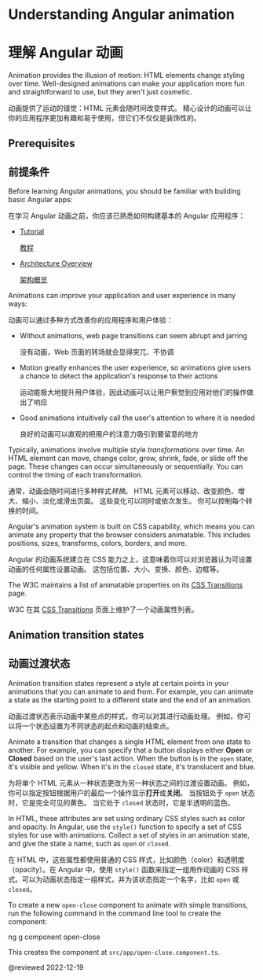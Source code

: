 # Understanding Angular animation

# 理解 Angular 动画

Animation provides the illusion of motion: HTML elements change styling over time. Well-designed animations can make your application more fun and straightforward to use, but they aren't just cosmetic.

动画提供了运动的错觉：HTML 元素会随时间改变样式。 精心设计的动画可以让你的应用程序更加有趣和易于使用，但它们不仅仅是装饰性的。

## Prerequisites

## 前提条件

Before learning Angular animations, you should be familiar with building basic Angular apps:

在学习 Angular 动画之前，你应该已熟悉如何构建基本的 Angular 应用程序：

* [Tutorial](tutorial)

  [教程](tutorial)

* [Architecture Overview](guide/architecture)

  [架构概览](guide/architecture)

Animations can improve your application and user experience in many ways:

动画可以通过多种方式改善你的应用程序和用户体验：

* Without animations, web page transitions can seem abrupt and jarring

  没有动画，Web 页面的转场就会显得突兀、不协调

* Motion greatly enhances the user experience, so animations give users a chance to detect the application's response to their actions

  运动能极大地提升用户体验，因此动画可以让用户察觉到应用对他们的操作做出了响应

* Good animations intuitively call the user's attention to where it is needed

  良好的动画可以直观的把用户的注意力吸引到要留意的地方

Typically, animations involve multiple style *transformations* over time.
An HTML element can move, change color, grow, shrink, fade, or slide off the page. These changes can occur simultaneously or sequentially. You can control the timing of each transformation.

通常，动画会随时间进行多种样式*转换*。 HTML 元素可以移动、改变颜色、增大、缩小、淡化或滑出页面。 这些变化可以同时或依次发生。 你可以控制每个转换的时间。

Angular's animation system is built on CSS capability, which means you can animate any property that the browser considers animatable. This includes positions, sizes, transforms, colors, borders, and more.

Angular 的动画系统建立在 CSS 能力之上，这意味着你可以对浏览器认为可设置动画的任何属性设置动画。 这包括位置、大小、变换、颜色、边框等。

The W3C maintains a list of animatable properties on its [CSS Transitions](https://www.w3.org/TR/css-transitions-1) page.

W3C 在其 [CSS Transitions](https://www.w3.org/TR/css-transitions-1) 页面上维护了一个动画属性列表。

## Animation transition states

## 动画过渡状态

Animation transition states represent a style at certain points in your animations that you can animate to and from. For example, you can animate a state as the starting point to a different state and the end of an animation.

动画过渡状态表示动画中某些点的样式，你可以对其进行动画处理。 例如，你可以将一个状态设置为不同状态的起点和动画的结束点。

Animate a transition that changes a single HTML element from one state to another. For example, you can specify that a button displays either **Open** or **Closed** based on the user's last action. When the button is in the `open` state, it's visible and yellow. When it's in the `closed` state, it's translucent and blue.

为将单个 HTML 元素从一种状态更改为另一种状态之间的过渡设置动画。 例如，你可以指定按钮根据用户的最后一个操作显示**打开**或**关闭**。 当按钮处于 `open` 状态时，它是完全可见的黄色。 当它处于 `closed` 状态时，它是半透明的蓝色。

In HTML, these attributes are set using ordinary CSS styles such as color and opacity. In Angular, use the `style()` function to specify a set of CSS styles for use with animations. Collect a set of styles in an animation state, and give the state a name, such as `open` or `closed`.

在 HTML 中，这些属性都使用普通的 CSS 样式，比如颜色（color）和透明度（opacity）。在 Angular 中，使用 `style()` 函数来指定一组用作动画的 CSS 样式。可以为动画状态指定一组样式，并为该状态指定一个名字，比如 `open` 或 `closed`。

<div class="alert is-helpful">

To create a new `open-close` component to animate with simple transitions, run the following command in the command line tool to create the component:

<code-example format="shell" language="shell">

ng g component open-close

</code-example>

This creates the component at `src/app/open-close.component.ts`.

</div>

@reviewed 2022-12-19
